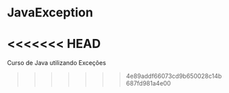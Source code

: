 # JavaException
<<<<<<< HEAD
=======
Curso de Java utilizando Exceções
>>>>>>> 4e89addf66073cd9b650028c14b687fd981a4e00

